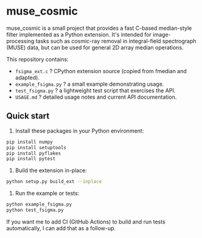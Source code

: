 # muse_cosmic

muse_cosmic is a small project that provides a fast C-based median-style filter
implemented as a Python extension. It's intended for image-processing tasks such
as cosmic-ray removal in integral-field spectrograph (MUSE) data, but can be
used for general 2D array median operations.

This repository contains:

- `fsigma_ext.c` ? CPython extension source (copied from fmedian and adapted).
- `example_fsigma.py` ? a small example demonstrating usage.
- `test_fsigma.py` ? a lightweight test script that exercises the API.
- `USAGE.md` ? detailed usage notes and current API documentation.

## Quick start

1. Install these packages in your Python environment:

```bash
pip install numpy
pip install setuptools
pip install pyflakes
pip install pytest
```

1. Build the extension in-place:

```bash
python setup.py build_ext --inplace
```

1. Run the example or tests:

```bash
python example_fsigma.py
python test_fsigma.py
```

If you want me to add CI (GitHub Actions) to build and run tests automatically, I can add
that as a follow-up.
